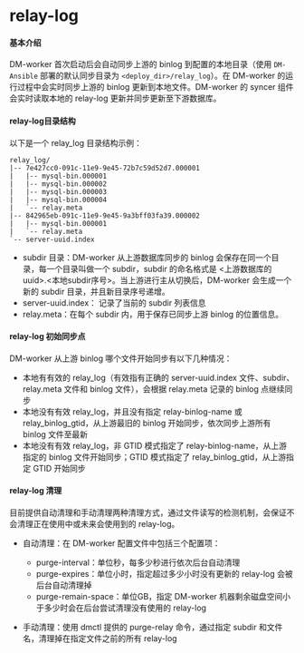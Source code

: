 relay-log
===


#### 基本介绍

DM-worker 首次启动后会自动同步上游的 binlog 到配置的本地目录（使用 `DM-Ansible` 部署的默认同步目录为 `<deploy_dir>/relay_log`）。在 DM-worker 的运行过程中会实时同步上游的 binlog 更新到本地文件。DM-worker 的 syncer 组件会实时读取本地的 relay-log 更新并同步更新至下游数据库。


#### relay-log目录结构

以下是一个 relay_log 目录结构示例：

```
relay_log/
|-- 7e427cc0-091c-11e9-9e45-72b7c59d52d7.000001
|   |-- mysql-bin.000001
|   |-- mysql-bin.000002
|   |-- mysql-bin.000003
|   |-- mysql-bin.000004
|   `-- relay.meta
|-- 842965eb-091c-11e9-9e45-9a3bff03fa39.000002
|   |-- mysql-bin.000001
|   `-- relay.meta
`-- server-uuid.index
```

- subdir 目录：DM-worker 从上游数据库同步的 binlog 会保存在同一个目录，每一个目录叫做一个 subdir，subdir 的命名格式是 <上游数据库的 uuid>.<本地subdir序号>。当上游进行主从切换后，DM-worker 会生成一个新的 subdir 目录，并且新目录序号递增。
- server-uuid.index： 记录了当前的 subdir 列表信息
- relay.meta：在每个 subdir 内，用于保存已同步上游 binlog 的位置信息。


#### relay-log 初始同步点

DM-worker 从上游 binlog 哪个文件开始同步有以下几种情况：

* 本地有有效的 relay_log（有效指有正确的 server-uuid.index 文件、subdir、relay.meta 文件和 binlog 文件），会根据 relay.meta 记录的 binlog 点继续同步
* 本地没有有效 relay_log，并且没有指定 relay-binlog-name 或 relay_binlog_gtid，从上游最旧的 binlog 开始同步，依次同步上游所有 binlog 文件至最新
* 本地没有有效 relay_log，非 GTID 模式指定了 relay-binlog-name，从上游指定的 binlog 文件开始同步；GTID 模式指定了 relay_binlog_gtid，从上游指定 GTID 开始同步

#### relay-log 清理

目前提供自动清理和手动清理两种清理方式，通过文件读写的检测机制，会保证不会清理正在使用中或未来会使用到的 relay-log。

- 自动清理：在 DM-worker 配置文件中包括三个配置项：

    * purge-interval：单位秒，每多少秒进行依次后台自动清理
    * purge-expires：单位小时，指定超过多少小时没有更新的 relay-log 会被后台自动清理掉
    * purge-remain-space：单位GB，指定 DM-worker 机器剩余磁盘空间小于多少时会在后台尝试清理没有使用的 relay-log

- 手动清理：使用 dmctl 提供的 purge-relay 命令，通过指定 subdir 和文件名，清理掉在指定文件之前的所有 relay-log
